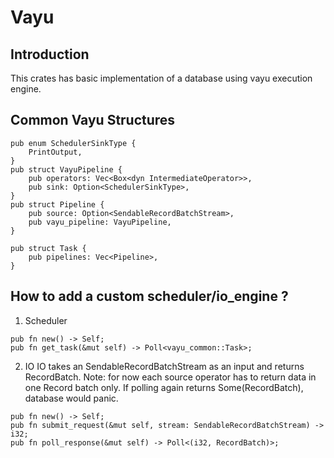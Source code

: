 # Vayu

## Introduction 

This crates has basic implementation of a database using vayu execution engine. 

## Common Vayu Structures 
```
pub enum SchedulerSinkType {
    PrintOutput,
}
pub struct VayuPipeline {
    pub operators: Vec<Box<dyn IntermediateOperator>>,
    pub sink: Option<SchedulerSinkType>,
}
pub struct Pipeline {
    pub source: Option<SendableRecordBatchStream>,
    pub vayu_pipeline: VayuPipeline,
}

pub struct Task {
    pub pipelines: Vec<Pipeline>,
}
```


## How to add a custom scheduler/io_engine ? 
1. Scheduler
```
pub fn new() -> Self;
pub fn get_task(&mut self) -> Poll<vayu_common::Task>;
```
2. IO
    IO takes an SendableRecordBatchStream as an input and returns RecordBatch.
    Note: for now each source operator has to return data in one Record batch only. If polling again returns Some(RecordBatch), database would panic.
    
```
pub fn new() -> Self;
pub fn submit_request(&mut self, stream: SendableRecordBatchStream) -> i32;
pub fn poll_response(&mut self) -> Poll<(i32, RecordBatch)>;
```